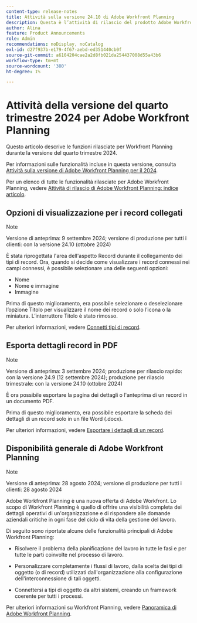 ```yaml
---
content-type: release-notes
title: Attività sulla versione 24.10 di Adobe Workfront Planning
description: Questa è l’attività di rilascio del prodotto Adobe Workfront Planning per il quarto trimestre 2024.
author: Alina
feature: Product Announcements
role: Admin
recommendations: noDisplay, noCatalog
exl-id: d27f937b-e179-4f67-aebd-ed351440cb0f
source-git-commit: a6104204cae2a2d8fb021da254437008d55a43b6
workflow-type: tm+mt
source-wordcount: '380'
ht-degree: 1%

---
```


# Attività della versione del quarto trimestre 2024 per Adobe Workfront Planning

Questo articolo descrive le funzioni rilasciate per Workfront Planning durante la versione del quarto trimestre 2024.

Per informazioni sulle funzionalità incluse in questa versione, consulta [Attività sulla versione di Adobe Workfront Planning per il 2024](/help/quicksilver/planning/general/release-activity.md).

<!--keep the sentence below for all future quarterly release pages-->

Per un elenco di tutte le funzionalità rilasciate per Adobe Workfront Planning, vedere [Attività di rilascio di Adobe Workfront Planning: indice articolo](/help/quicksilver/product-announcements/product-releases/planning-release-activity/planning-release-activity-article-index.md).

## Opzioni di visualizzazione per i record collegati

>[!NOTE]
>
>Versione di anteprima: 9 settembre 2024; versione di produzione per tutti i clienti: con la versione 24.10 (ottobre 2024)

È stata riprogettata l&#39;area dell&#39;aspetto Record durante il collegamento dei tipi di record. Ora, quando si decide come visualizzare i record connessi nei campi connessi, è possibile selezionare una delle seguenti opzioni:

* Nome
* Nome e immagine
* Immagine

Prima di questo miglioramento, era possibile selezionare o deselezionare l’opzione Titolo per visualizzare il nome dei record o solo l’icona o la miniatura. L’interruttore Titolo è stato rimosso.

Per ulteriori informazioni, vedere [Connetti tipi di record](/help/quicksilver/planning/architecture/connect-record-types.md).

## Esporta dettagli record in PDF

>[!NOTE]
>
>Versione di anteprima: 3 settembre 2024; produzione per rilascio rapido: con la versione 24.9 (12 settembre 2024); produzione per rilascio trimestrale: con la versione 24.10 (ottobre 2024)

È ora possibile esportare la pagina dei dettagli o l&#39;anteprima di un record in un documento PDF.

Prima di questo miglioramento, era possibile esportare la scheda dei dettagli di un record solo in un file Word (.docx).

Per ulteriori informazioni, vedere [Esportare i dettagli di un record](/help/quicksilver/planning/records/export-the-record-page.md).

## Disponibilità generale di Adobe Workfront Planning

>[!NOTE]
>
>Versione di anteprima: 28 agosto 2024; versione di produzione per tutti i clienti: 28 agosto 2024

Adobe Workfront Planning è una nuova offerta di Adobe Workfront. Lo scopo di Workfront Planning è quello di offrire una visibilità completa dei dettagli operativi di un&#39;organizzazione e di rispondere alle domande aziendali critiche in ogni fase del ciclo di vita della gestione del lavoro.

Di seguito sono riportate alcune delle funzionalità principali di Adobe Workfront Planning:

* Risolvere il problema della pianificazione del lavoro in tutte le fasi e per tutte le parti coinvolte nel processo di lavoro.

* Personalizzare completamente i flussi di lavoro, dalla scelta dei tipi di oggetto (o di record) utilizzati dall&#39;organizzazione alla configurazione dell&#39;interconnessione di tali oggetti.

* Connettersi a tipi di oggetto da altri sistemi, creando un framework coerente per tutti i processi.

Per ulteriori informazioni su Workfront Planning, vedere [Panoramica di Adobe Workfront Planning](/help/quicksilver/planning/general/planning-overview.md).
